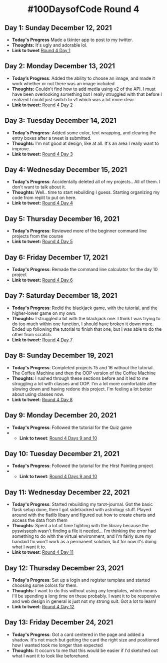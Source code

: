 <h1 align="center"> #100DaysofCode Round 4</h1>

## Day 1: Sunday December 12, 2021
-   **Today's Progress** Made a tkinter app to post to my twitter.
-   **Thoughts:** It's ugly and adorable lol.
-   **Link to tweet** [Round 4 Day 1](https://twitter.com/AprilMayCodes/status/1470272027416223745)

## Day 2: Monday December 13, 2021
-   **Today’s Progress**: Added the ability to choose an image, and made it work whether or not there was an image included
-   **Thoughts:** Couldn't find how to add media using v2 of the API. I must have been overlooking something but I really struggled with that before I realized I could just switch to v1 which was a lot more clear.
-   **Link to tweet:** [Round 4 Day 2](https://twitter.com/AprilMayCodes/status/1470492688831201293)

## Day 3: Tuesday December 14, 2021
-   **Today's Progress**: Added some color, text wrapping, and clearing the entry boxes after a tweet is submitted.
-   **Thoughts:** I'm not good at design, like at all. It's an area I really want to improve.
-   **Link to tweet:** [Round 4 Day 3](https://twitter.com/AprilMayCodes/status/1470827448606642185)

## Day 4: Wednesday December 15, 2021
-   **Today's Progress**: Accidentally deleted all of my projects.. All of them. I don't want to talk about it.
-   **Thoughts:** Well.. time to start rebuilding I guess. Starting organizing my code from replit to put on here.
-   **Link to tweet:** [Round 4 Day 4](https://twitter.com/AprilMayCodes/status/1471128842131673088)

## Day 5: Thursday December 16, 2021
-   **Today's Progress**: Reviewed more of the beginner command line projects from the course
-   **Link to tweet:** [Round 4 Day 5](https://twitter.com/AprilMayCodes/status/1471735516508872704)

## Day 6: Friday December 17, 2021
-   **Today's Progress**: Remade the command line calculator for the day 10 project
-   **Link to tweet:** [Round 4 Day 6](https://twitter.com/AprilMayCodes/status/1472424579461177345)

## Day 7: Saturday December 18, 2021
-   **Today's Progress**: Redid the blackjack game, with the tutorial, and the higher-lower game on my own.
-   **Thoughts:** I struggled a bit with the blackjack one. I think I was trying to do too much within one function, I should have broken it down more. Ended up following the tutorial to finish that one, but I was able to do the other from scratch.
-   **Link to tweet:** [Round 4 Day 7](https://twitter.com/AprilMayCodes/status/1472425848796073984)

## Day 8: Sunday December 19, 2021
-  **Today's Progress**: Completed projects 15 and 16 without the tutorial. The Coffee Machine and then the OOP version of the Coffee Machine
-  **Thoughts**: I rushed through these sections before and it led to me struggling a lot with classes and OOP. I'm a lot more comfortable after slowing down and having redone this project. I'm feeling a lot better about using classes now.
-  **Link to tweet**: [Round 4 Day 8](https://twitter.com/AprilMayCodes/status/1472529432523022339)

## Day 9: Monday December 20, 2021
-  **Today's Progress**: Followed the tutorial for the Quiz game
-  -  **Link to tweet**: [Round 4 Days 9 and 10](https://twitter.com/AprilMayCodes/status/1473910422457704457)

## Day 10: Tuesday December 21, 2021
-  **Today's Progress**: Followed the tutorial for the Hirst Painting project
-  -  **Link to tweet**: [Round 4 Days 9 and 10](https://twitter.com/AprilMayCodes/status/1473910422457704457)

## Day 11: Wednesday December 22, 2021
-  **Today's Progress**: Started rebuilding my tarot-journal. Got the basic flask setup done, then I got sidetracked with astrology stuff. Played around with the flatlib libary and figured out how to create charts and access the data from them
-  **Thoughts**: Spent a lot of time fighting with the library because the pyswisseph wasn't finding a file it needed... I'm thinking the error had something to do with the virtual environment, and I'm fairly sure my bandaid fix won't work as a permanent solution, but for now it's doing what I want it to.
-  **Link to tweet**: [Round 4 Day 11](https://twitter.com/AprilMayCodes/status/1473987337851969541)

## Day 12: Thursday December 23, 2021
-  **Today's Progress**: Set up a login and register template and started choosing some colors for them.
-  **Thoughts**: I want to do this without using any templates, which means I'll be spending a long time on these probably. I want it to be responsive and web design in general is just not my strong suit. Got a lot to learn!
-  **Link to tweet**: [Round 4 Day 12](https://twitter.com/AprilMayCodes/status/1474299144521109514)

## Day 13: Friday December 24, 2021
-  **Today's Progress**: Got a card centered in the page and added a shadow. It's not much but getting the card the right size and positioned how I wanted took me longer than expected
-  **Thoughts**: It occurrs to me that this would be easier if I'd sketched out what I want it to look like beforehand.

